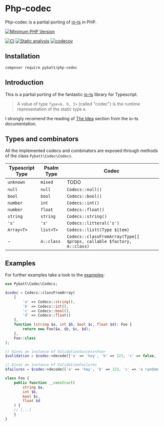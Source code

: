 # Php-codec

Php-codec is a partial porting of [io-ts](https://github.com/gcanti/io-ts) in PHP.

[![Minimum PHP Version](https://img.shields.io/badge/php-%3E%3D%207.2-8892BF.svg)](https://php.net/)

[![CI](https://github.com/ilario-pierbattista/php-codec/actions/workflows/ci.yaml/badge.svg?branch=master&event=push)](https://github.com/ilario-pierbattista/php-codec/actions/workflows/ci.yaml)
[![Static analysis](https://github.com/ilario-pierbattista/php-codec/actions/workflows/static-analysis.yaml/badge.svg?branch=master&event=push)](https://github.com/ilario-pierbattista/php-codec/actions/workflows/static-analysis.yaml)
[![codecov](https://codecov.io/gh/ilario-pierbattista/php-codec/branch/master/graph/badge.svg?token=HP4OFEEPY6)](https://codecov.io/gh/ilario-pierbattista/php-codec)

## Installation

    composer require pybatt/php-codec

## Introduction

This is a partial porting of the fantastic [io-ts](https://github.com/gcanti/io-ts) library for Typescript.

> A value of type `Type<A, O, I>` (called "codec") is the runtime representation of the static type `A`.

I strongly recomend the reading of [The Idea](https://github.com/gcanti/io-ts/blob/master/index.md#the-idea) section
from the io-ts documentation.

## Types and combinators

All the implemented codecs and combinators are exposed through methods of the class `Pybatt\Codec\Codecs`.

| Typescript Type | Psalm Type | Codec | 
| --- | --- | --- |
| `unknown` | `mixed` | TODO |
| `null` | `null` | `Codecs::null()` |
| `bool` | `bool` | `Codecs::bool()` |
| `number` | `int` | `Codecs::int()` |
| `number` | `float` | `Codecs::float()` |
| `string` | `string` | `Codecs::string()` |
| `'s'` | `'s'` | `Codecs::litteral('s')` |
| `Array<T>` | `list<T>` | `Codecs::listt(Type $item)` |
| - | `A::class` | `Codecs::classFromArray(Type[] $props, callable $factory, A::class)` |

## Examples

For further examples take a look to the [examples](https://github.com/ilario-pierbattista/php-codec/tree/master/tests/examples):

```php
use Pybatt\Codec\Codecs;

$codec = Codecs::classFromArray(
    [
        'a' => Codecs::string(),
        'b' => Codecs::int(),
        'c' => Codecs::bool(),
        'd' => Codecs::float()
    ],
    function (string $a, int $b, bool $c, float $d): Foo {
        return new Foo($a, $b, $c, $d);
    },
    Foo::class
);

// Gives an instance of ValidationSuccess<Foo>
$validation = $codec->decode(['a' => 'hey', 'b' => 123, 'c' => false, 'd' => 1.23]);

// Gives an instance of ValidationFailures
$failures = $codec->decode(['a' => 'hey', 'b' => 123, 'c' => 'a random string', 'd' => 1.23]);

class Foo { 
    public function __construct(
        string $a,
        int $b,
        bool $c,
        float $d
    ) {
    // [...]
    }
}
```


